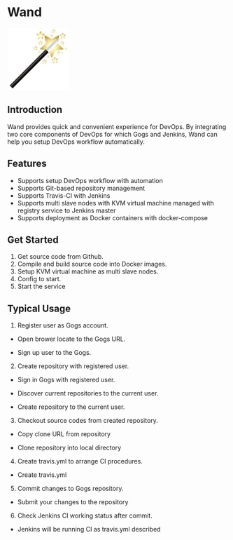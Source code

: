 # Wand

![wand-magic](./docs/images/magic.jpeg)

## Introduction

Wand provides quick and convenient experience for DevOps. By integrating two core components of DevOps for which Gogs and Jenkins, Wand can help you setup DevOps workflow automatically.

## Features
* Supports setup DevOps workflow with automation
* Supports Git-based repository management
* Supports Travis-CI with Jenkins
* Supports multi slave nodes with KVM virtual machine managed with registry service to Jenkins master
* Supports deployment as Docker containers with docker-compose

## Get Started

1. Get source code from Github.
2. Compile and build source code into Docker images.
3. Setup KVM virtual machine as multi slave nodes.
4. Config to start.
5. Start the service

## Typical Usage

1. Register user as Gogs account.

  * Open brower locate to the Gogs URL.
  
  * Sign up user to the Gogs.

2. Create repository with registered user.

  * Sign in Gogs with registered user.

  * Discover current repositories to the current user.
  
  * Create repository to the current user.

3. Checkout source codes from created repository.
  
  * Copy clone URL from repository
  
  * Clone repository into local directory  

4. Create travis.yml to arrange CI procedures.

  * Create travis.yml

5. Commit changes to Gogs repository.

  * Submit your changes to the repository

6. Check Jenkins CI working status after commit.

  * Jenkins will be running CI as travis.yml described
